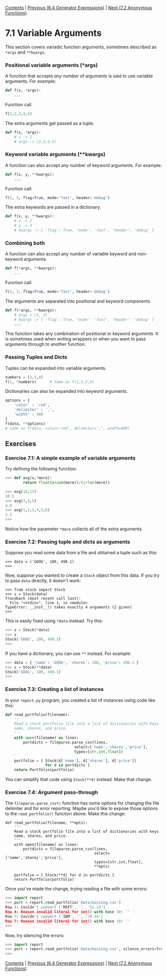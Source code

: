 
[Contents](../Contents.md) \| [Previous (6.4 Generator Expressions)](../06_Generators/04_More_generators.md) \| [Next (7.2 Anonymous Functions)](02_Anonymous_function.md)

# 7.1 Variable Arguments

This section covers variadic function arguments, sometimes described as
`*args` and `**kwargs`.

### Positional variable arguments (*args)

A function that accepts *any number* of arguments is said to use variable arguments.
For example:

```python
def f(x, *args):
    ...
```

Function call.

```python
f(1,2,3,4,5)
```

The extra arguments get passed as a tuple.

```python
def f(x, *args):
    # x -> 1
    # args -> (2,3,4,5)
```

### Keyword variable arguments (**kwargs)

A function can also accept any number of keyword arguments.
For example:

```python
def f(x, y, **kwargs):
    ...
```

Function call.

```python
f(2, 3, flag=True, mode='fast', header='debug')
```

The extra keywords are passed in a dictionary.

```python
def f(x, y, **kwargs):
    # x -> 2
    # y -> 3
    # kwargs -> { 'flag': True, 'mode': 'fast', 'header': 'debug' }
```

### Combining both

A function can also accept any number of variable keyword and non-keyword arguments.

```python
def f(*args, **kwargs):
    ...
```

Function call.

```python
f(2, 3, flag=True, mode='fast', header='debug')
```

The arguments are separated into positional and keyword components

```python
def f(*args, **kwargs):
    # args = (2, 3)
    # kwargs -> { 'flag': True, 'mode': 'fast', 'header': 'debug' }
    ...
```

This function takes any combination of positional or keyword
arguments.  It is sometimes used when writing wrappers or when you
want to pass arguments through to another function.

### Passing Tuples and Dicts

Tuples can be expanded into variable arguments.

```python
numbers = (2,3,4)
f(1, *numbers)      # Same as f(1,2,3,4)
```

Dictionaries can also be expanded into keyword arguments.

```python
options = {
    'color' : 'red',
    'delimiter' : ',',
    'width' : 400
}
f(data, **options)
# Same as f(data, color='red', delimiter=',', width=400)
```

## Exercises

### Exercise 7.1: A simple example of variable arguments

Try defining the following function:

```python
>>> def avg(x,*more):
        return float(x+sum(more))/(1+len(more))

>>> avg(10,11)
10.5
>>> avg(3,4,5)
4.0
>>> avg(1,2,3,4,5,6)
3.5
>>>
```

Notice how the parameter `*more` collects all of the extra arguments.

### Exercise 7.2: Passing tuple and dicts as arguments

Suppose you read some data from a file and obtained a tuple such as
this:

```
>>> data = ('GOOG', 100, 490.1)
>>>
```

Now, suppose you wanted to create a `Stock` object from this
data.  If you try to pass `data` directly, it doesn't work:

```
>>> from stock import Stock
>>> s = Stock(data)
Traceback (most recent call last):
  File "<stdin>", line 1, in <module>
TypeError: __init__() takes exactly 4 arguments (2 given)
>>>
```

This is easily fixed using `*data` instead.  Try this:

```python
>>> s = Stock(*data)
>>> s
Stock('GOOG', 100, 490.1)
>>>
```

If you have a dictionary, you can use `**` instead. For example:

```python
>>> data = { 'name': 'GOOG', 'shares': 100, 'price': 490.1 }
>>> s = Stock(**data)
Stock('GOOG', 100, 490.1)
>>>
```

### Exercise 7.3: Creating a list of instances

In your `report.py` program, you created a list of instances
using code like this:

```python
def read_portfolio(filename):
    '''
    Read a stock portfolio file into a list of dictionaries with keys
    name, shares, and price.
    '''
    with open(filename) as lines:
        portdicts = fileparse.parse_csv(lines,
                               select=['name','shares','price'],
                               types=[str,int,float])

    portfolio = [ Stock(d['name'], d['shares'], d['price'])
                  for d in portdicts ]
    return Portfolio(portfolio)
```

You can simplify that code using `Stock(**d)` instead.  Make that change.

### Exercise 7.4: Argument pass-through

The `fileparse.parse_csv()` function has some options for changing the
file delimiter and for error reporting.  Maybe you'd like to expose those
options to the `read_portfolio()` function above.   Make this change:

```
def read_portfolio(filename, **opts):
    '''
    Read a stock portfolio file into a list of dictionaries with keys
    name, shares, and price.
    '''
    with open(filename) as lines:
        portdicts = fileparse.parse_csv(lines,
                                        select=['name','shares','price'],
                                        types=[str,int,float],
                                        **opts)

    portfolio = [ Stock(**d) for d in portdicts ]
    return Portfolio(portfolio)
```

Once you've made the change, trying reading a file with some errors:

```python
>>> import report
>>> port = report.read_portfolio('Data/missing.csv')
Row 4: Couldn't convert ['MSFT', '', '51.23']
Row 4: Reason invalid literal for int() with base 10: ''
Row 7: Couldn't convert ['IBM', '', '70.44']
Row 7: Reason invalid literal for int() with base 10: ''
>>>
```

Now, try silencing the errors:

```python
>>> import report
>>> port = report.read_portfolio('Data/missing.csv', silence_errors=True)
>>>
```

[Contents](../Contents.md) \| [Previous (6.4 Generator Expressions)](../06_Generators/04_More_generators.md) \| [Next (7.2 Anonymous Functions)](02_Anonymous_function.md)
